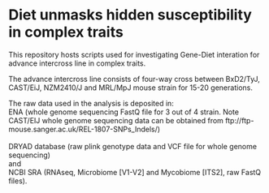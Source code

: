 <h1>Diet unmasks hidden susceptibility in complex traits</h1>
<p></p>
<p>This repository hosts scripts used for investigating Gene-Diet interation for advance intercross line in complex traits.</p>
<p>The advance intercross line consists of four-way cross between BxD2/TyJ, CAST/EiJ, NZM2410/J and MRL/MpJ mouse strain for 15-20 generations.</p>
<p>The raw data used in the analysis is deposited in:<br>ENA (whole genome sequencing FastQ file for 3 out of 4 strain. Note CAST/EIJ whole genome sequencing data can be obtained from ftp://ftp-mouse.sanger.ac.uk/REL-1807-SNPs_Indels/)</br>
<br>DRYAD database (raw plink genotype data and VCF file for whole genome sequencing)</br> and 
<br>NCBI SRA (RNAseq, Microbiome [V1-V2] and Mycobiome [ITS2], raw FastQ files).</br></p>
